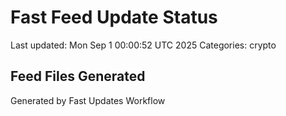 # Fast Feed Update Status
Last updated: Mon Sep  1 00:00:52 UTC 2025
Categories: crypto

## Feed Files Generated

Generated by Fast Updates Workflow
